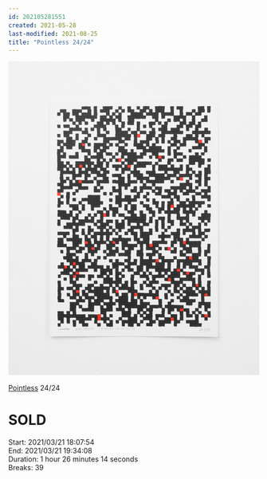 ```yaml
---
id: 202105281551
created: 2021-05-28
last-modified: 2021-08-25
title: "Pointless 24/24"
---
```

![](../assets/202105281551.jpg)

[Pointless]([[202105271855]]) 24/24 

# SOLD

Start: 2021/03/21 18:07:54  
End: 2021/03/21 19:34:08  
Duration: 1 hour 26 minutes 14 seconds  
Breaks: 39
